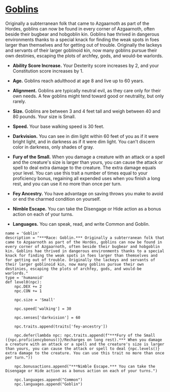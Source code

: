 # [Goblins](../Creatures/Goblins.md)
Originally a subterranean folk that came to Azgaarnoth as part of the Hordes, goblins can now be found in every corner of Azgaarnoth, often beside their bugbear and hobgoblin kin. Goblins hae thrived in dangerous environments thanks to a special knack for finding the weak spots in foes larger than themselves and for getting out of trouble. Originally the lackeys and servants of their larger goblinoid kin, now many goblins pursue their own destinies, escaping the plots of archfey, gods, and would-be warlords.

* **Ability Score Increase.** Your Dexterity score increases by 2, and your Constitution score increases by 1.

* **Age.** Goblins reach adulthood at age 8 and live up to 60 years.

* **Alignment.** Goblins are typically neutral evil, as they care only for their own needs. A few goblins might tend toward good or neutrality, but only rarely.

* **Size.** Goblins are between 3 and 4 feet tall and weigh between 40 and 80 pounds. Your size is Small.

* **Speed.** Your base walking speed is 30 feet.

* **Darkvision.** You can see in dim light within 60 feet of you as if it were bright light, and in darkness as if it were dim light. You can't discern color in darkness, only shades of gray.

* **Fury of the Small.** When you damage a creature with an attack or a spell and the creature's size is larger than yours, you can cause the attack or spell to deal extra damage to the creature. The extra damage equals your level. You can use this trait a number of times equal to your proficiency bonus, regaining all expended uses when you finish a long rest, and you can use it no more than once per turn.

* **Fey Ancestry.** You have advantage on saving throws you make to avoid or end the charmed condition on yourself.

* **Nimble Escape.** You can take the Disengage or Hide action as a bonus action on each of your turns.

* **Languages.** You can speak, read, and write Common and Goblin.

```
name = 'Goblin'
description = "***Race: Goblin.*** Originally a subterranean folk that came to Azgaarnoth as part of the Hordes, goblins can now be found in every corner of Azgaarnoth, often beside their bugbear and hobgoblin kin. Goblins hae thrived in dangerous environments thanks to a special knack for finding the weak spots in foes larger than themselves and for getting out of trouble. Originally the lackeys and servants of their larger goblinoid kin, now many goblins pursue their own destinies, escaping the plots of archfey, gods, and would-be warlords."
type = 'humanoid'
def level0(npc):
    npc.DEX += 2
    npc.CON += 1

    npc.size = 'Small'

    npc.speed['walking'] = 30

    npc.senses['darkvision'] = 60

    npc.traits.append(traits['fey-ancestry'])
    
    npc.defer(lambda npc: npc.traits.append(f"***Fury of the Small ({npc.proficiencybonus()}/Recharges on long rest).*** When you damage a creature with an attack or a spell and the creature's size is larger than yours, you can cause the attack or spell to deal {npc.levels()} extra damage to the creature. You can use this trait no more than once per turn."))

    npc.bonusactions.append("***Nimble Escape.*** You can take the Disengage or Hide action as a bonus action on each of your turns.")

    npc.languages.append("Common")
    npc.languages.append("Goblin")
```

